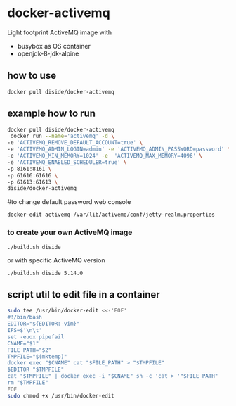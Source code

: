 # docker-activemq
Light footprint ActiveMQ image with

* busybox as OS container
* openjdk-8-jdk-alpine

## how to use

`docker pull diside/docker-activemq`

## example how to run

```bash
docker pull diside/docker-activemq
 docker run --name='activemq' -d \
-e 'ACTIVEMQ_REMOVE_DEFAULT_ACCOUNT=true' \
-e 'ACTIVEMQ_ADMIN_LOGIN=admin' -e 'ACTIVEMQ_ADMIN_PASSWORD=password' \
-e 'ACTIVEMQ_MIN_MEMORY=1024' -e  'ACTIVEMQ_MAX_MEMORY=4096' \
-e 'ACTIVEMQ_ENABLED_SCHEDULER=true' \
-p 8161:8161 \
-p 61616:61616 \
-p 61613:61613 \
diside/docker-activemq
```

#to change default password web console

`docker-edit activemq /var/lib/activemq/conf/jetty-realm.properties`


### to create your own ActiveMQ image

`./build.sh diside`

or with specific ActiveMQ version

`./build.sh diside 5.14.0`


## script util to edit file in a container
```bash
sudo tee /usr/bin/docker-edit <<-'EOF'
#!/bin/bash
EDITOR="${EDITOR:-vim}"
IFS=$'\n\t'
set -euox pipefail
CNAME="$1"
FILE_PATH="$2"
TMPFILE="$(mktemp)"
docker exec "$CNAME" cat "$FILE_PATH" > "$TMPFILE"
$EDITOR "$TMPFILE"
cat "$TMPFILE" | docker exec -i "$CNAME" sh -c 'cat > '"$FILE_PATH"
rm "$TMPFILE"
EOF
sudo chmod +x /usr/bin/docker-edit
```
